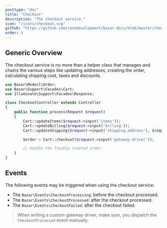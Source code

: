 ```yaml
---
posttype: "doc"
title: "Checkout"
description: "The checkout service."
icon: "/icons/checkout.svg"
github: "https://github.com/conedevelopment/bazar-docs/blob/master/checkout.md"
order: 4
---
```


## Generic Overview

The checkout service is no more than a helper class that manages and chains the various steps like updating addresses, creating the order, calculating shipping cost, taxes and discounts.

```php
use Bazar\Modesl\Order;
use Bazar\Support\Facades\Cart;
use Illuminate\Support\Facades\Response;

class CheckoutController extends Controller
{
    public function process(Request $request)
    {
        Cart::updateItems($request->input('items'));
        Cart::updateBilling($request->input('billing'));
        Cart::updateShipping($request->input('shipping.address'), $request->input('shipping.diver'));

        $order = Cart::checkout($request->input('gateway-driver'));

        // Handle the freshly created order
    }
}
```

## Events

The following events may be triggered when using the checkout service:
- The `Bazar\Events\CheckoutProcessing`: before the checkout processed.
- The `Bazar\Events\CheckoutProcessed`: after the checkout processed.
- The `Bazar\Events\CheckoutFailed`: after the checkout failed.

> When writing a custom gateway driver, make sure, you dispatch the `CheckoutProcessed` event manually.

